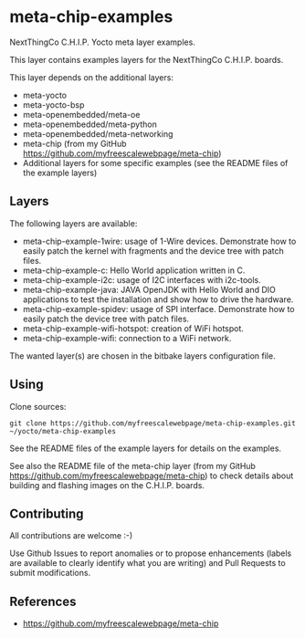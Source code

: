 meta-chip-examples
==

NextThingCo C.H.I.P. Yocto meta layer examples.

This layer contains examples layers for the NextThingCo C.H.I.P. boards.

This layer depends on the additional layers:
* meta-yocto
* meta-yocto-bsp
* meta-openembedded/meta-oe
* meta-openembedded/meta-python
* meta-openembedded/meta-networking
* meta-chip (from my GitHub https://github.com/myfreescalewebpage/meta-chip)
* Additional layers for some specific examples (see the README files of the example layers)


Layers
--

The following layers are available:
* meta-chip-example-1wire: usage of 1-Wire devices. Demonstrate how to easily patch the kernel with fragments and the device tree with patch files.
* meta-chip-example-c: Hello World application written in C.
* meta-chip-example-i2c: usage of I2C interfaces with i2c-tools.
* meta-chip-example-java: JAVA OpenJDK with Hello World and DIO applications to test the installation and show how to drive the hardware.
* meta-chip-example-spidev: usage of SPI interface. Demonstrate how to easily patch the device tree with patch files.
* meta-chip-example-wifi-hotspot: creation of WiFi hotspot.
* meta-chip-example-wifi: connection to a WiFi network.

The wanted layer(s) are chosen in the bitbake layers configuration file.


Using
--

Clone sources:

	git clone https://github.com/myfreescalewebpage/meta-chip-examples.git ~/yocto/meta-chip-examples

See the README files of the example layers for details on the examples.

See also the README file of the meta-chip layer (from my GitHub https://github.com/myfreescalewebpage/meta-chip) to check details about building and flashing images on the C.H.I.P. boards.


Contributing
--

All contributions are welcome :-)

Use Github Issues to report anomalies or to propose enhancements (labels are available to clearly identify what you are writing) and Pull Requests to submit modifications.


References
--

* https://github.com/myfreescalewebpage/meta-chip
